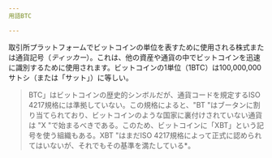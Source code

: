 ```yaml
---
用語BTC

---
```

取引所プラットフォームでビットコインの単位を表すために使用される株式または通貨記号（*ティッカー*）。これは、他の資産や通貨の中でビットコインを迅速に識別するために使用されます。ビットコインの1単位（1BTC）は100,000,000サトシ（または「サット」）に等しい。

> BTC」はビットコインの歴史的シンボルだが、通貨コードを規定するISO 4217規格には準拠していない。この規格によると、"BT "はブータンに割り当てられており、ビットコインのような国家に裏付けされていない通貨は "X "で始まるべきである。このため、ビットコインに「XBT」という記号を使う組織もある。XBT "はまだISO 4217規格によって正式に認められてはいないが、それでもその基準を満たしている*。